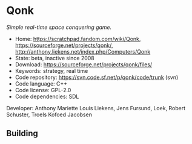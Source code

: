 # Qonk

_Simple real-time space conquering game._

- Home: https://scratchpad.fandom.com/wiki/Qonk, https://sourceforge.net/projects/qonk/, http://anthony.liekens.net/index.php/Computers/Qonk
- State: beta, inactive since 2008
- Download: https://sourceforge.net/projects/qonk/files/
- Keywords: strategy, real time
- Code repository: https://svn.code.sf.net/p/qonk/code/trunk (svn)
- Code language: C++
- Code license: GPL-2.0
- Code dependencies: SDL

Developer: Anthony Mariette Louis Liekens, Jens Fursund, Loek, Robert Schuster, Troels Kofoed Jacobsen

## Building
